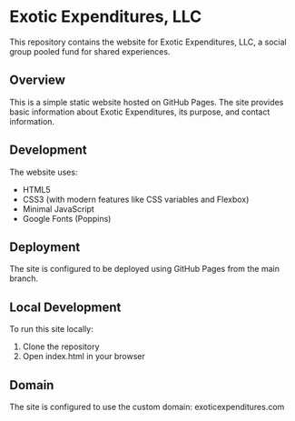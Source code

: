 # Exotic Expenditures, LLC

This repository contains the website for Exotic Expenditures, LLC, a social group pooled fund for shared experiences.

## Overview

This is a simple static website hosted on GitHub Pages. The site provides basic information about Exotic Expenditures, its purpose, and contact information.

## Development

The website uses:
- HTML5
- CSS3 (with modern features like CSS variables and Flexbox)
- Minimal JavaScript
- Google Fonts (Poppins)

## Deployment

The site is configured to be deployed using GitHub Pages from the main branch.

## Local Development

To run this site locally:
1. Clone the repository
2. Open index.html in your browser

## Domain

The site is configured to use the custom domain: exoticexpenditures.com